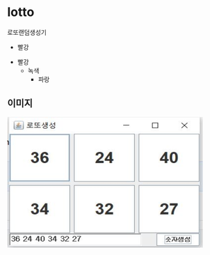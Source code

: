 # lotto
로또랜덤생성기

* 빨강

+ 빨강
  + 녹색
    + 파랑

  
 
## 이미지

<img src="https://github.com/kairos6/lotto/blob/main/screen.JPG" width="450px" height="300px" title="px(픽셀) 크기 설정" alt="lottto"></img><br/>

